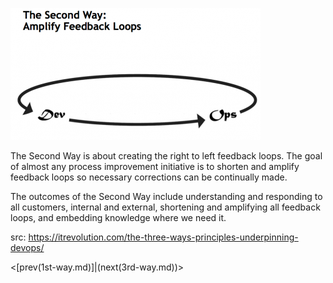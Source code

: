 ![2nd-way](../../images/2nd-way.png)

The Second Way is about creating the right to left feedback loops. The goal of almost any process improvement initiative is to shorten and amplify feedback loops so necessary corrections can be continually made.

The outcomes of the Second Way include understanding and responding to all customers, internal and external, shortening and amplifying all feedback loops, and embedding knowledge where we need it.

src:  https://itrevolution.com/the-three-ways-principles-underpinning-devops/


<[prev(1st-way.md)]|(next(3rd-way.md))>

